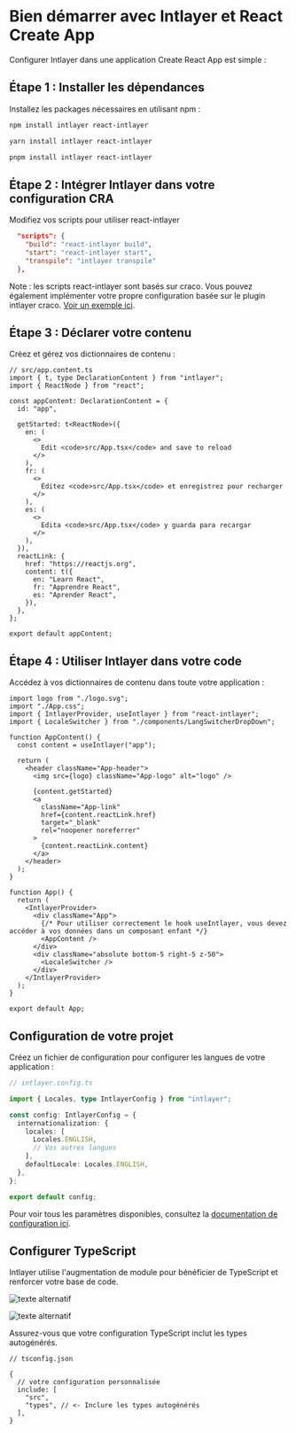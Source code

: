# Bien démarrer avec Intlayer et React Create App

Configurer Intlayer dans une application Create React App est simple :

## Étape 1 : Installer les dépendances

Installez les packages nécessaires en utilisant npm :

```bash
npm install intlayer react-intlayer
```

```bash
yarn install intlayer react-intlayer
```

```bash
pnpm install intlayer react-intlayer
```

## Étape 2 : Intégrer Intlayer dans votre configuration CRA

Modifiez vos scripts pour utiliser react-intlayer

```json
  "scripts": {
    "build": "react-intlayer build",
    "start": "react-intlayer start",
    "transpile": "intlayer transpile"
  },
```

Note : les scripts react-intlayer sont basés sur craco. Vous pouvez également implémenter votre propre configuration basée sur le plugin intlayer craco. [Voir un exemple ici](https://github.com/aypineau/intlayer/blob/main/examples/react-app/craco.config.js).

## Étape 3 : Déclarer votre contenu

Créez et gérez vos dictionnaires de contenu :

```tsx
// src/app.content.ts
import { t, type DeclarationContent } from "intlayer";
import { ReactNode } from "react";

const appContent: DeclarationContent = {
  id: "app",

  getStarted: t<ReactNode>({
    en: (
      <>
        Edit <code>src/App.tsx</code> and save to reload
      </>
    ),
    fr: (
      <>
        Éditez <code>src/App.tsx</code> et enregistrez pour recharger
      </>
    ),
    es: (
      <>
        Edita <code>src/App.tsx</code> y guarda para recargar
      </>
    ),
  }),
  reactLink: {
    href: "https://reactjs.org",
    content: t({
      en: "Learn React",
      fr: "Apprendre React",
      es: "Aprender React",
    }),
  },
};

export default appContent;
```

## Étape 4 : Utiliser Intlayer dans votre code

Accédez à vos dictionnaires de contenu dans toute votre application :

```tsx
import logo from "./logo.svg";
import "./App.css";
import { IntlayerProvider, useIntlayer } from "react-intlayer";
import { LocaleSwitcher } from "./components/LangSwitcherDropDown";

function AppContent() {
  const content = useIntlayer("app");

  return (
    <header className="App-header">
      <img src={logo} className="App-logo" alt="logo" />

      {content.getStarted}
      <a
        className="App-link"
        href={content.reactLink.href}
        target="_blank"
        rel="noopener noreferrer"
      >
        {content.reactLink.content}
      </a>
    </header>
  );
}

function App() {
  return (
    <IntlayerProvider>
      <div className="App">
        {/* Pour utiliser correctement le hook useIntlayer, vous devez accéder à vos données dans un composant enfant */}
        <AppContent />
      </div>
      <div className="absolute bottom-5 right-5 z-50">
        <LocaleSwitcher />
      </div>
    </IntlayerProvider>
  );
}

export default App;
```

## Configuration de votre projet

Créez un fichier de configuration pour configurer les langues de votre application :

```typescript
// intlayer.config.ts

import { Locales, type IntlayerConfig } from "intlayer";

const config: IntlayerConfig = {
  internationalization: {
    locales: [
      Locales.ENGLISH,
      // Vos autres langues
    ],
    defaultLocale: Locales.ENGLISH,
  },
};

export default config;
```

Pour voir tous les paramètres disponibles, consultez la [documentation de configuration ici](https://github.com/aypineau/intlayer/blob/main/docs/docs/configuration_fr.md).

## Configurer TypeScript

Intlayer utilise l'augmentation de module pour bénéficier de TypeScript et renforcer votre base de code.

![texte alternatif](https://github.com/aypineau/intlayer/blob/main/docs/assets/autocompletion.png)

![texte alternatif](https://github.com/aypineau/intlayer/blob/main/docs/assets/translation_error.png)

Assurez-vous que votre configuration TypeScript inclut les types autogénérés.

```json5
// tsconfig.json

{
  // votre configuration personnalisée
  include: [
    "src",
    "types", // <- Inclure les types autogénérés
  ],
}
```
